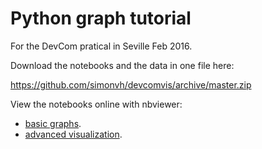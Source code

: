 # Python graph tutorial

For the DevCom pratical in Seville Feb 2016.

Download the notebooks and the data in one file here:

https://github.com/simonvh/devcomvis/archive/master.zip

View the notebooks online with nbviewer:

* [basic graphs](http://nbviewer.jupyter.org/github/simonvh/devcomvis/blob/master/graphs_in_python.ipynb).
* [advanced visualization](http://nbviewer.jupyter.org/github/simonvh/devcomvis/blob/master/advanced_visualization.ipynb).
